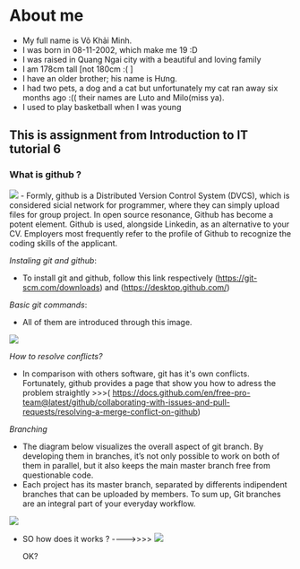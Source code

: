 # About me 
   - My full name is Võ Khải Minh.
   - I was born in 08-11-2002, which make me 19 :D
   - I was raised in Quang Ngai city with a beautiful and loving family
   - I am 178cm tall [not 180cm :( ]
   - I have an older brother; his name is Hưng.
   - I had two pets, a dog and a cat but unfortunately my cat ran away six months ago :(( their names are Luto and Milo(miss ya). 
   - I used to play basketball when I was young
## This is assignment from Introduction to IT tutorial 6

### What is github ?   
<img src="https://www.howtogeek.com/wp-content/uploads/2017/09/1-github-explained.png">
   - Formly, github is a Distributed Version Control System (DVCS), which is considered sicial network for programmer, where they can simply upload files for group project. In    open source resonance, Github has become a potent element. Github is used, alongside Linkedin, as an alternative to your CV. Employers most frequently refer to the profile of Github to recognize the coding skills of the applicant.   
   
   
 *Instaling git and github*:
  - To install git and github, follow this link respectively (https://git-scm.com/downloads) and (https://desktop.github.com/)
   
   
*Basic git commands*:
  - All of them are introduced through this image.
   <img src="https://i.redd.it/g868kpt6sax41.jpg"> 

 *How to resolve conflicts?* 
 
 - In comparison with others software, git has it's own conflicts. Fortunately, github provides a page that show you how to adress the problem straightly >>>(         https://docs.github.com/en/free-pro-team@latest/github/collaborating-with-issues-and-pull-requests/resolving-a-merge-conflict-on-github)
 
 *Branching* 
 - The diagram below visualizes the overall aspect of git branch. By developing them in branches, it’s not only possible to work on both of them in parallel, but it also keeps the main master branch free from questionable code. 
 - Each project has its master branch, separated by differents indipendent branches that can be uploaded by members. To sum up, Git branches are an integral part of your everyday workflow.

 <img src="https://www.nobledesktop.com/image/gitresources/git-branches-merge.png">

 - SO how does it works ?
   ---->>>> <img src="https://elijahmanor.com/social/git-branch.png">
   
   OK?

